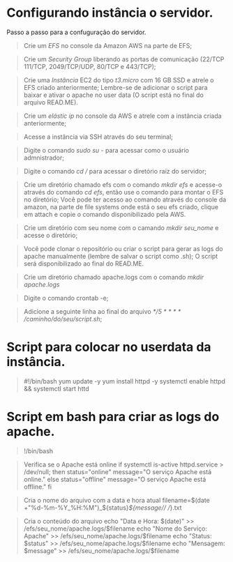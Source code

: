 # Configurando instância o servidor.
Passo a passo para a confuguração do servidor.
> Crie um _EFS_ no console da Amazon AWS na parte de EFS;

> Crie um _Security Group_ liberando as portas de comunicação (22/TCP 111/TCP, 2049/TCP/UDP, 80/TCP e 443/TCP);

> Crie uma _Instância_ EC2 do tipo _t3.micro_ com 16 GB SSD e atrele o EFS criado anteriormente;
Lembre-se de adicionar o script para baixar e ativar o apache no user data (O script está no final do arquivo READ.ME).

> Crie um _elástic ip_ no console da AWS e atrele com a instância criada anteriormente;

> Acesse a instância via SSH através do seu terminal;

> Digite o comando _sudo su -_ para acessar como o usuário admnistrador;

> Digite o comando _cd /_ para acessar o diretório raiz do servidor;

> Crie um diretório chamado efs com o comando _mkdir efs_ e acesse-o através do comando _cd efs_, então use o comando para montar o EFS no diretório;
Você pode ter acesso ao comando através do console da amazon, na parte de file systems onde está o seu efs criado, clique em attach e copie o comando disponibilizado pela AWS.

> Crie um diretório com seu nome com o camando _mkdir seu_nome_ e acesse o diretório;

> Você pode clonar o repositório ou criar o script para gerar as logs do apache manualmente (lembre de salvar o script como .sh);
O script será disponibilizado ao final do READ.ME.

> Crie um diretório chamado apache.logs com o comando _mkdir apache.logs_

> Digite o comando crontab -e;

> Adicione a seguinte linha ao final do arquivo _*/5 * * * * /caminho/do/seu/script.sh_;


# Script para colocar no userdata da instância.

> #!/bin/bash
> yum update -y
> yum install httpd -y
> systemctl enable httpd && systemctl start httd

# Script em bash para criar as logs do apache.
> !/bin/bash

> Verifica se o Apache está online
> if systemctl is-active httpd.service > /dev/null; then
>     status="online"
>     message="O serviço Apache está online."
> else
>     status="offline"
>     message="O serviço Apache está offline."
> fi

> Cria o nome do arquivo com a data e hora atual
> filename=$(date +"%d-%m-%Y_%H:%M")_${status}_${message// /_}.txt

> Cria o conteúdo do arquivo
> echo "Data e Hora: $(date)" >> /efs/seu_nome/apache.logs/$filename
> echo "Nome do Serviço: Apache" >> /efs/seu_nome/apache.logs/$filename
> echo "Status: $status" >> /efs/seu_nome/apache.logs/$filename
> echo "Mensagem: $message" >> /efs/seu_nome/apache.logs/$filename
